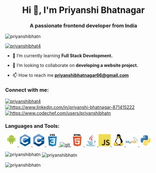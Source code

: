 
<h1 align="center">Hi 👋, I'm Priyanshi Bhatnagar</h1>
<h3 align="center">A passionate frontend developer from India</h3>


<p align="left"> <img src="https://komarev.com/ghpvc/?username=priyanshibhatn&label=Profile%20views&color=0e75b6&style=flat" alt="priyanshibhatn" /> </p>

<p align="left"> <a href="https://twitter.com/priyanshibhat4" target="blank"><img src="https://img.shields.io/twitter/follow/priyanshibhat4?logo=twitter&style=for-the-badge" alt="priyanshibhat4" /></a> </p>

- 🌱 I’m currently learning **Full Stack Development.**

- 👯 I’m looking to collaborate on **developing a website project.**

- 📫 How to reach me **priyanshibhatnagar66@gmail.com**

<h3 align="left">Connect with me:</h3>
<p align="left">
<a href="https://twitter.com/priyanshibhat4" target="blank"><img align="center" src="https://raw.githubusercontent.com/rahuldkjain/github-profile-readme-generator/master/src/images/icons/Social/twitter.svg" alt="priyanshibhat4" height="30" width="40" /></a>
<a href="https://linkedin.com/in/https://www.linkedin.com/in/priyanshi-bhatnagar-871415222" target="blank"><img align="center" src="https://raw.githubusercontent.com/rahuldkjain/github-profile-readme-generator/master/src/images/icons/Social/linked-in-alt.svg" alt="https://www.linkedin.com/in/priyanshi-bhatnagar-871415222" height="30" width="40" /></a>
<a href="https://www.codechef.com/users/https://www.codechef.com/users/priyanshibhatn" target="blank"><img align="center" src="https://cdn.jsdelivr.net/npm/simple-icons@3.1.0/icons/codechef.svg" alt="https://www.codechef.com/users/priyanshibhatn" height="30" width="40" /></a>
</p>

<h3 align="left">Languages and Tools:</h3>
<p align="left"> <a href="https://developer.android.com" target="_blank" rel="noreferrer"> <img src="https://raw.githubusercontent.com/devicons/devicon/master/icons/android/android-original-wordmark.svg" alt="android" width="40" height="40"/> </a> <a href="https://www.cprogramming.com/" target="_blank" rel="noreferrer"> <img src="https://raw.githubusercontent.com/devicons/devicon/master/icons/c/c-original.svg" alt="c" width="40" height="40"/> </a> <a href="https://www.w3schools.com/cpp/" target="_blank" rel="noreferrer"> <img src="https://raw.githubusercontent.com/devicons/devicon/master/icons/cplusplus/cplusplus-original.svg" alt="cplusplus" width="40" height="40"/> </a> <a href="https://www.w3schools.com/css/" target="_blank" rel="noreferrer"> <img src="https://raw.githubusercontent.com/devicons/devicon/master/icons/css3/css3-original-wordmark.svg" alt="css3" width="40" height="40"/> </a> <a href="https://git-scm.com/" target="_blank" rel="noreferrer"> <img src="https://www.vectorlogo.zone/logos/git-scm/git-scm-icon.svg" alt="git" width="40" height="40"/> </a> <a href="https://www.w3.org/html/" target="_blank" rel="noreferrer"> <img src="https://raw.githubusercontent.com/devicons/devicon/master/icons/html5/html5-original-wordmark.svg" alt="html5" width="40" height="40"/> </a> <a href="https://www.java.com" target="_blank" rel="noreferrer"> <img src="https://raw.githubusercontent.com/devicons/devicon/master/icons/java/java-original.svg" alt="java" width="40" height="40"/> </a> <a href="https://developer.mozilla.org/en-US/docs/Web/JavaScript" target="_blank" rel="noreferrer"> <img src="https://raw.githubusercontent.com/devicons/devicon/master/icons/javascript/javascript-original.svg" alt="javascript" width="40" height="40"/> </a> <a href="https://www.linux.org/" target="_blank" rel="noreferrer"> <img src="https://raw.githubusercontent.com/devicons/devicon/master/icons/linux/linux-original.svg" alt="linux" width="40" height="40"/> </a> <a href="https://www.mysql.com/" target="_blank" rel="noreferrer"> <img src="https://raw.githubusercontent.com/devicons/devicon/master/icons/mysql/mysql-original-wordmark.svg" alt="mysql" width="40" height="40"/> </a> <a href="https://www.python.org" target="_blank" rel="noreferrer"> <img src="https://raw.githubusercontent.com/devicons/devicon/master/icons/python/python-original.svg" alt="python" width="40" height="40"/> </a> </p>

<p><img align="left" src="https://github-readme-stats.vercel.app/api/top-langs?username=priyanshibhatn&show_icons=true&locale=en&layout=compact" alt="priyanshibhatn" /></p>

<p>&nbsp;<img align="center" src="https://github-readme-stats.vercel.app/api?username=priyanshibhatn&show_icons=true&locale=en" alt="priyanshibhatn" /></p>

<p><img align="center" src="https://github-readme-streak-stats.herokuapp.com/?user=priyanshibhatn&" alt="priyanshibhatn" /></p>

